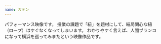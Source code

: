 ```yaml
---
name: ガテン
---
```



パフォーマンス映像です。
授業の課題で「紐」を題材にして、結局関心な紐（ロープ）はすぐなくなってしまいます。
わかりやすく言えば、人間ブランコになって横浜を巡ってみまたという映像作品です。
